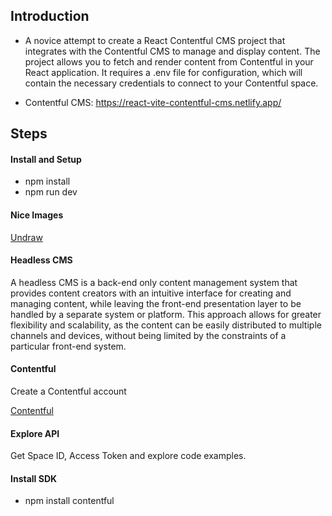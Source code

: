 ## Introduction

- A novice attempt to create a React Contentful CMS project that integrates with the Contentful CMS to manage and display content. The project allows you to fetch and render content from Contentful in your React application. It requires a .env file for configuration, which will contain the necessary credentials to connect to your Contentful space.

- Contentful CMS: https://react-vite-contentful-cms.netlify.app/

## Steps

#### Install and Setup

- npm install
- npm run dev

#### Nice Images

[Undraw](https://undraw.co/)

#### Headless CMS

A headless CMS is a back-end only content management system that provides content creators with an intuitive interface for creating and managing content, while leaving the front-end presentation layer to be handled by a separate system or platform. This approach allows for greater flexibility and scalability, as the content can be easily distributed to multiple channels and devices, without being limited by the constraints of a particular front-end system.

#### Contentful

Create a Contentful account

[Contentful ](https://www.contentful.com/)

#### Explore API

Get Space ID, Access Token and explore code examples.

#### Install SDK

- npm install contentful
